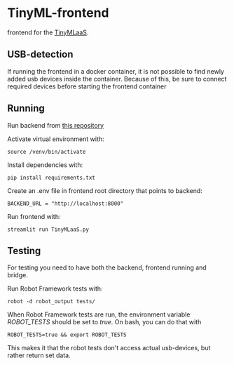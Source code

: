 # TinyML-frontend
frontend for the [TinyMLaaS](https://github.com/JeHugawa/TinyMLaaS-main).

## USB-detection

If running the frontend in a docker container, it is not possible to find newly added
usb devices inside the container. Because of this, be sure to connect required devices before starting
the frontend container

## Running

Run backend from [this repository](https://github.com/TinyMLaas/TinyML-backend)

Activate virtual environment with:

```
source /venv/bin/activate
```
Install dependencies with:

```
pip install requirements.txt
```

Create an .env file in frontend root directory that points to backend:

```
BACKEND_URL = "http://localhost:8000"
```

Run frontend with:

```
streamlit run TinyMLaaS.py
```

## Testing
For testing you need to have both the backend, frontend running and bridge.

Run Robot Framework tests with:
```
robot -d robot_output tests/
```

When Robot Framework tests are run, the environment variable _ROBOT_TESTS_ 
should be set to _true_. On bash, you can do that with
```
ROBOT_TESTS=true && export ROBOT_TESTS
```

This makes it that the robot tests don't access actual usb-devices, but rather
return set data.
